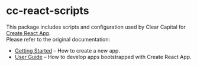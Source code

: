 # cc-react-scripts

This package includes scripts and configuration used by Clear Capital for [Create React App](https://github.com/facebookincubator/create-react-app).<br>
Please refer to the original documentation:

* [Getting Started](https://github.com/facebookincubator/create-react-app/blob/master/README.md#getting-started) – How to create a new app.
* [User Guide](https://github.com/facebookincubator/create-react-app/blob/master/packages/react-scripts/template/README.md) – How to develop apps bootstrapped with Create React App.

